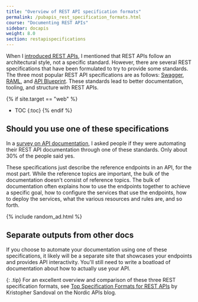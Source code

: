 ```yaml
---
title: "Overview of REST API specification formats"
permalink: /pubapis_rest_specification_formats.html
course: "Documenting REST APIs"
sidebar: docapis
weight: 8.0
section: restapispecifications
---
```


When I [introduced REST APIs](docapis_what-is-a-rest-api.html), I mentioned that REST APIs follow an architectural style, not a specific standard. However, there are several REST specifications that have been formulated to try to provide some standards. The three most popular REST API specifications are as follows: [Swagger](pubapis_swagger_intro.html), [RAML](pubapis_raml.html), and [API Blueprint](pubapis_api_blueprint.html).  These standards lead to better documentation, tooling, and structure with REST APIs.

{% if site.target == "web" %}
* TOC
{:toc}
{% endif %}

## Should you use one of these specifications

In a [survey on API documentation](http://idratherbewriting.com/2015/01/06/api-doc-survey-automating-rest-api-documentation/), I asked people if they were automating their REST API documentation through one of these standards. Only about 30% of the people said yes.

These specifications just describe the reference endpoints in an API, for the most part. While the reference topics are important, the bulk of the documentation doesn't consist of reference topics. The bulk of documentation often explains how to use the endpoints together to achieve a specific goal, how to configure the services that use the endpoints, how to deploy the services, what the various resources and rules are, and so forth.

{% include random_ad.html %}

## Separate outputs from other docs

If you choose to automate your documentation using one of these specifications, it likely will be a separate site that showcases your endpoints and provides API interactivity. You'll still need to write a boatload of documentation about how to actually use your API.

{: .tip}
For an excellent overview and comparison of these three REST specification formats, see [Top Specification Formats for REST APIs](http://nordicapis.com/top-specification-formats-for-rest-apis/) by Kristopher Sandoval on the Nordic APIs blog.
